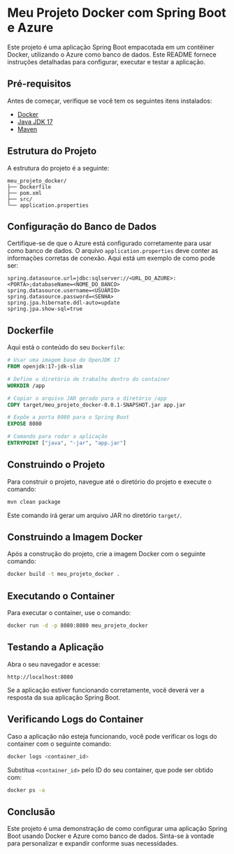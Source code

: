 # Meu Projeto Docker com Spring Boot e Azure

Este projeto é uma aplicação Spring Boot empacotada em um contêiner Docker, utilizando o Azure como banco de dados. Este README fornece instruções detalhadas para configurar, executar e testar a aplicação.

## Pré-requisitos

Antes de começar, verifique se você tem os seguintes itens instalados:

- [Docker](https://www.docker.com/get-started)
- [Java JDK 17](https://www.oracle.com/java/technologies/javase-jdk17-downloads.html)
- [Maven](https://maven.apache.org/download.cgi)

## Estrutura do Projeto

A estrutura do projeto é a seguinte:

```
meu_projeto_docker/
├── Dockerfile
├── pom.xml
├── src/
└── application.properties
```

## Configuração do Banco de Dados

Certifique-se de que o Azure está configurado corretamente para usar como banco de dados. O arquivo `application.properties` deve conter as informações corretas de conexão. Aqui está um exemplo de como pode ser:

```properties
spring.datasource.url=jdbc:sqlserver://<URL_DO_AZURE>:<PORTA>;databaseName=<NOME_DO_BANCO>
spring.datasource.username=<USUÁRIO>
spring.datasource.password=<SENHA>
spring.jpa.hibernate.ddl-auto=update
spring.jpa.show-sql=true
```

## Dockerfile

Aqui está o conteúdo do seu `Dockerfile`:

```dockerfile
# Usar uma imagem base do OpenJDK 17
FROM openjdk:17-jdk-slim

# Define o diretório de trabalho dentro do container
WORKDIR /app

# Copiar o arquivo JAR gerado para o diretório /app
COPY target/meu_projeto_docker-0.0.1-SNAPSHOT.jar app.jar

# Expõe a porta 8080 para o Spring Boot
EXPOSE 8080

# Comando para rodar a aplicação
ENTRYPOINT ["java", "-jar", "app.jar"]
```

## Construindo o Projeto

Para construir o projeto, navegue até o diretório do projeto e execute o comando:

```bash
mvn clean package
```

Este comando irá gerar um arquivo JAR no diretório `target/`.

## Construindo a Imagem Docker

Após a construção do projeto, crie a imagem Docker com o seguinte comando:

```bash
docker build -t meu_projeto_docker .
```

## Executando o Container

Para executar o container, use o comando:

```bash
docker run -d -p 8080:8080 meu_projeto_docker
```

## Testando a Aplicação

Abra o seu navegador e acesse:

```
http://localhost:8080
```

Se a aplicação estiver funcionando corretamente, você deverá ver a resposta da sua aplicação Spring Boot.

## Verificando Logs do Container

Caso a aplicação não esteja funcionando, você pode verificar os logs do container com o seguinte comando:

```bash
docker logs <container_id>
```

Substitua `<container_id>` pelo ID do seu container, que pode ser obtido com:

```bash
docker ps -a
```

## Conclusão

Este projeto é uma demonstração de como configurar uma aplicação Spring Boot usando Docker e Azure como banco de dados. Sinta-se à vontade para personalizar e expandir conforme suas necessidades.
